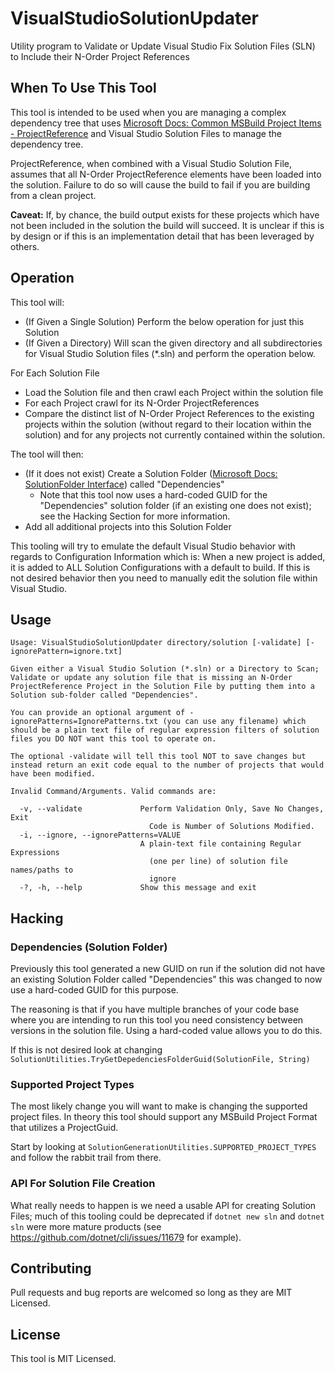 # VisualStudioSolutionUpdater
Utility program to Validate or Update Visual Studio Fix Solution Files (SLN) to Include their N-Order Project References

## When To Use This Tool
This tool is intended to be used when you are managing a complex dependency tree that uses [Microsoft Docs: Common MSBuild Project Items - ProjectReference](https://docs.microsoft.com/en-us/visualstudio/msbuild/common-msbuild-project-items?view=vs-2017#projectreference) and Visual Studio Solution Files to manage the dependency tree.

ProjectReference, when combined with a Visual Studio Solution File, assumes that all N-Order ProjectReference elements have been loaded into the solution. Failure to do so will cause the build to fail if you are building from a clean project.

**Caveat:** If, by chance, the build output exists for these projects which have not been included in the solution the build will succeed. It is unclear if this is by design or if this is an implementation detail that has been leveraged by others.

## Operation
This tool will:

* (If Given a Single Solution) Perform the below operation for just this Solution
* (If Given a Directory) Will scan the given directory and all subdirectories for Visual Studio Solution files (*.sln) and perform the operation below.

For Each Solution File
* Load the Solution file and then crawl each Project within the solution file
* For each Project crawl for its N-Order ProjectReferences
* Compare the distinct list of N-Order Project References to the existing projects within the solution (without regard to their location within the solution) and for any projects not currently contained within the solution.

The tool will then:
* (If it does not exist) Create a Solution Folder ([Microsoft Docs: SolutionFolder Interface](https://docs.microsoft.com/en-us/dotnet/api/envdte80.solutionfolder?view=visualstudiosdk-2017)) called "Dependencies"
    * Note that this tool now uses a hard-coded GUID for the "Dependencies" solution folder (if an existing one does not exist); see the Hacking Section for more information.
* Add all additional projects into this Solution Folder

This tooling will try to emulate the default Visual Studio behavior with regards to Configuration Information which is: When a new project is added, it is added to ALL Solution Configurations with a default to build. If this is not desired behavior then you need to manually edit the solution file within Visual Studio.

## Usage
```
Usage: VisualStudioSolutionUpdater directory/solution [-validate] [-ignorePattern=ignore.txt]

Given either a Visual Studio Solution (*.sln) or a Directory to Scan; Validate or update any solution file that is missing an N-Order ProjectReference Project in the Solution File by putting them into a Solution sub-folder called "Dependencies".

You can provide an optional argument of -ignorePatterns=IgnorePatterns.txt (you can use any filename) which should be a plain text file of regular expression filters of solution files you DO NOT want this tool to operate on.

The optional -validate will tell this tool NOT to save changes but instead return an exit code equal to the number of projects that would have been modified.

Invalid Command/Arguments. Valid commands are:

  -v, --validate             Perform Validation Only, Save No Changes, Exit
                               Code is Number of Solutions Modified.
  -i, --ignore, --ignorePatterns=VALUE
                             A plain-text file containing Regular Expressions
                               (one per line) of solution file names/paths to
                               ignore
  -?, -h, --help             Show this message and exit
```

## Hacking
### Dependencies (Solution Folder)
Previously this tool generated a new GUID on run if the solution did not have an existing Solution Folder called "Dependencies" this was changed to now use a hard-coded GUID for this purpose.

The reasoning is that if you have multiple branches of your code base where you are intending to run this tool you need consistency between versions in the solution file. Using a hard-coded value allows you to do this.

If this is not desired look at changing `SolutionUtilities.TryGetDepedenciesFolderGuid(SolutionFile, String)`

### Supported Project Types
The most likely change you will want to make is changing the supported project files. In theory this tool should support any MSBuild Project Format that utilizes a ProjectGuid.

Start by looking at `SolutionGenerationUtilities.SUPPORTED_PROJECT_TYPES` and follow the rabbit trail from there.

### API For Solution File Creation
What really needs to happen is we need a usable API for creating Solution Files; much of this tooling could be deprecated if `dotnet new sln` and `dotnet sln` were more mature products (see https://github.com/dotnet/cli/issues/11679 for example).

## Contributing
Pull requests and bug reports are welcomed so long as they are MIT Licensed.

## License
This tool is MIT Licensed.
